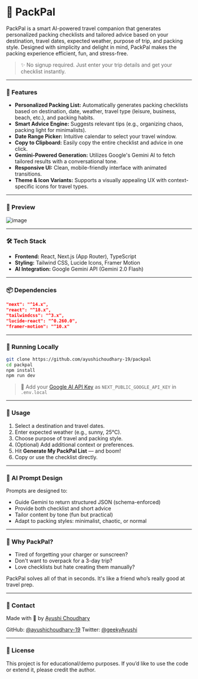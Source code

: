 # 🎒 PackPal

PackPal is a smart AI-powered travel companion that generates personalized packing checklists and tailored advice based on your destination, travel dates, expected weather, purpose of trip, and packing style. Designed with simplicity and delight in mind, PackPal makes the packing experience efficient, fun, and stress-free.

> ✨ No signup required. Just enter your trip details and get your checklist instantly.

---

### 🚀 Features

* **Personalized Packing List:** Automatically generates packing checklists based on destination, date, weather, travel type (leisure, business, beach, etc.), and packing habits.
* **Smart Advice Engine:** Suggests relevant tips (e.g., organizing chaos, packing light for minimalists).
* **Date Range Picker:** Intuitive calendar to select your travel window.
* **Copy to Clipboard:** Easily copy the entire checklist and advice in one click.
* **Gemini-Powered Generation:** Utilizes Google's Gemini AI to fetch tailored results with a conversational tone.
* **Responsive UI:** Clean, mobile-friendly interface with animated transitions.
* **Theme & Icon Variants:** Supports a visually appealing UX with context-specific icons for travel types.

---

### 📸 Preview

![image](https://github.com/user-attachments/assets/37c0a096-d8c7-4819-9b7e-e0c81727e23b)

--- 
### 🛠️ Tech Stack

* **Frontend:** React, Next.js (App Router), TypeScript
* **Styling:** Tailwind CSS, Lucide Icons, Framer Motion
* **AI Integration:** Google Gemini API (Gemini 2.0 Flash)

---

### 📦 Dependencies

```json
"next": "^14.x",
"react": "^18.x",
"tailwindcss": "^3.x",
"lucide-react": "^0.260.0",
"framer-motion": "^10.x"
```

---

### 🚦 Running Locally

```bash
git clone https://github.com/ayushichoudhary-19/packpal
cd packpal
npm install
npm run dev
```

> 🔑 Add your [Google AI API Key](https://makersuite.google.com/app/apikey) as `NEXT_PUBLIC_GOOGLE_API_KEY` in `.env.local`

---

### 🌟 Usage

1. Select a destination and travel dates.
2. Enter expected weather (e.g., sunny, 25°C).
3. Choose purpose of travel and packing style.
4. (Optional) Add additional context or preferences.
5. Hit **Generate My PackPal List** — and boom!
6. Copy or use the checklist directly.

---

### 🤖 AI Prompt Design

Prompts are designed to:

* Guide Gemini to return structured JSON (schema-enforced)
* Provide both checklist and short advice
* Tailor content by tone (fun but practical)
* Adapt to packing styles: minimalist, chaotic, or normal

---

### 🧠 Why PackPal?

* Tired of forgetting your charger or sunscreen?
* Don't want to overpack for a 3-day trip?
* Love checklists but hate creating them manually?

PackPal solves all of that in seconds. It's like a friend who’s really good at travel prep.


---

### 📮 Contact

Made with 💛 by [Ayushi Choudhary](https://ayushi-links.vercel.app)

GitHub: [@ayushichoudhary-19](https://github.com/ayushichoudhary-19)
Twitter: [@geekyAyushi](https://twitter.com/geekyAyushi)

---

### 📌 License

This project is for educational/demo purposes. If you’d like to use the code or extend it, please credit the author.
